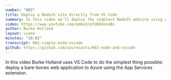```yaml
---
number: "002"
title: Deploy a NodeJS site directly from VS Code
summary: In this video we'll deploy the simplest NodeJS website using Azure tooling within VS Code. We'll also fix potential issues along the way, including handling proper port management.
video: https://www.youtube.com/embed/p7U8DXonaBs
author: Burke Holland
layout: video
minutes: "10:02"
transcript: 002-simple-node-vscode
github: https://github.com/azurecasts/002-node-and-vscode
---
```


In this video Burke Holland uses VS Code to do the simplest thing possible: deploy a bare-bones web application to Azure using the App Services extension.
